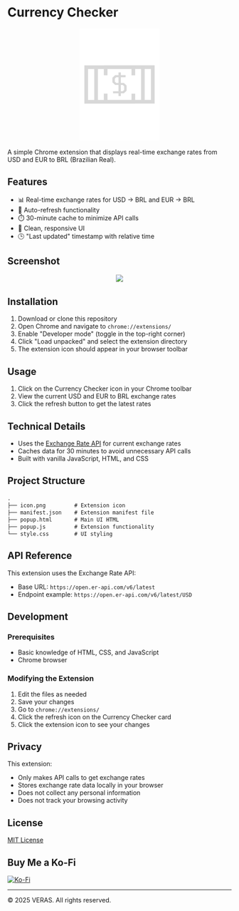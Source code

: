 # Currency Checker

<div align="center"">
  <img src="./icon.png" style="wight: 240px;" />
</div>

A simple Chrome extension that displays real-time exchange rates from USD and EUR to BRL (Brazilian Real).

## Features

- 📊 Real-time exchange rates for USD → BRL and EUR → BRL
- 🔄 Auto-refresh functionality
- ⏱️ 30-minute cache to minimize API calls
- 📱 Clean, responsive UI
- 🕒 "Last updated" timestamp with relative time

## Screenshot
<div align="center"">
  <img src="https://i.imgur.com/KWNQkHs.png"/>
</div>

## Installation

1. Download or clone this repository
2. Open Chrome and navigate to `chrome://extensions/`
3. Enable "Developer mode" (toggle in the top-right corner)
4. Click "Load unpacked" and select the extension directory
5. The extension icon should appear in your browser toolbar

## Usage

1. Click on the Currency Checker icon in your Chrome toolbar
2. View the current USD and EUR to BRL exchange rates
3. Click the refresh button to get the latest rates

## Technical Details

- Uses the [Exchange Rate API](https://open.er-api.com) for current exchange rates
- Caches data for 30 minutes to avoid unnecessary API calls
- Built with vanilla JavaScript, HTML, and CSS

## Project Structure

```
.
├── icon.png         # Extension icon
├── manifest.json    # Extension manifest file
├── popup.html       # Main UI HTML
├── popup.js         # Extension functionality
└── style.css        # UI styling
```

## API Reference

This extension uses the Exchange Rate API:
- Base URL: `https://open.er-api.com/v6/latest`
- Endpoint example: `https://open.er-api.com/v6/latest/USD`

## Development

### Prerequisites
- Basic knowledge of HTML, CSS, and JavaScript
- Chrome browser

### Modifying the Extension
1. Edit the files as needed
2. Save your changes
3. Go to `chrome://extensions/`
4. Click the refresh icon on the Currency Checker card
5. Click the extension icon to see your changes

## Privacy

This extension:
- Only makes API calls to get exchange rates
- Stores exchange rate data locally in your browser
- Does not collect any personal information
- Does not track your browsing activity

## License

[MIT License](LICENSE)

## Buy Me a Ko-Fi
[![Ko-Fi](https://img.shields.io/badge/Ko--fi-F16061?style=for-the-badge&logo=ko-fi&logoColor=white)](https://ko-fi.com/verivi)

---

© 2025 VERAS. All rights reserved.
